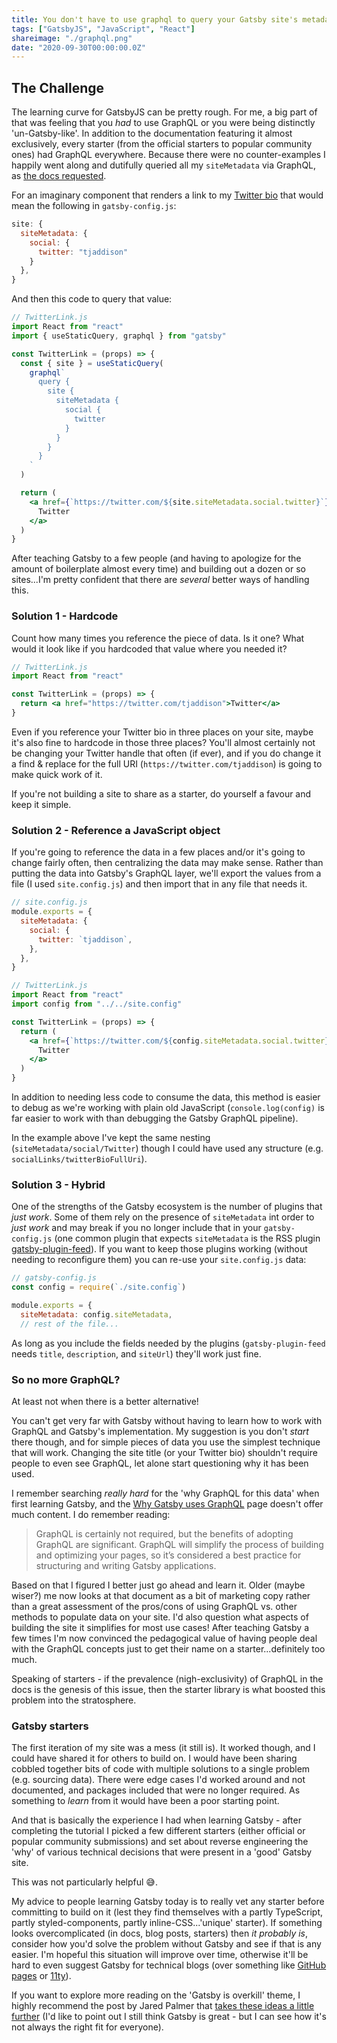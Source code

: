 ```yaml
---
title: You don't have to use graphql to query your Gatsby site's metadata
tags: ["GatsbyJS", "JavaScript", "React"]
shareimage: "./graphql.png"
date: "2020-09-30T00:00:00.0Z"
---
```


## The Challenge

The learning curve for GatsbyJS can be pretty rough. For me, a big part of that was feeling that you _had_ to use GraphQL or you were being distinctly 'un-Gatsby-like'. In addition to the documentation featuring it almost exclusively, every starter (from the official starters to popular community ones) had GraphQL everywhere. Because there were no counter-examples I happily went along and dutifully queried all my `siteMetadata` via GraphQL, as [the docs requested].

For an imaginary component that renders a link to my [Twitter bio] that would mean the following in `gatsby-config.js`:

```javascript
site: {
  siteMetadata: {
    social: {
      twitter: "tjaddison"
    }
  },
}
```

And then this code to query that value:

```jsx
// TwitterLink.js
import React from "react"
import { useStaticQuery, graphql } from "gatsby"

const TwitterLink = (props) => {
  const { site } = useStaticQuery(
    graphql`
      query {
        site {
          siteMetadata {
            social {
              twitter
            }
          }
        }
      }
    `
  )

  return (
    <a href={`https://twitter.com/${site.siteMetadata.social.twitter}`}>
      Twitter
    </a>
  )
}
```

After teaching Gatsby to a few people (and having to apologize for the amount of boilerplate almost every time) and building out a dozen or so sites...I'm pretty confident that there are _several_ better ways of handling this.

### Solution 1 - Hardcode

Count how many times you reference the piece of data. Is it one? What would it look like if you hardcoded that value where you needed it?

```jsx
// TwitterLink.js
import React from "react"

const TwitterLink = (props) => {
  return <a href="https://twitter.com/tjaddison">Twitter</a>
}
```

Even if you reference your Twitter bio in three places on your site, maybe it's also fine to hardcode in those three places? You'll almost certainly not be changing your Twitter handle that often (if ever), and if you do change it a find & replace for the full URI (`https://twitter.com/tjaddison`) is going to make quick work of it.

If you're not building a site to share as a starter, do yourself a favour and keep it simple.

### Solution 2 - Reference a JavaScript object

If you're going to reference the data in a few places and/or it's going to change fairly often, then centralizing the data may make sense. Rather than putting the data into Gatsby's GraphQL layer, we'll export the values from a file (I used `site.config.js`) and then import that in any file that needs it.

```javascript
// site.config.js
module.exports = {
  siteMetadata: {
    social: {
      twitter: `tjaddison`,
    },
  },
}
```

```jsx
// TwitterLink.js
import React from "react"
import config from "../../site.config"

const TwitterLink = (props) => {
  return (
    <a href={`https://twitter.com/${config.siteMetadata.social.twitter}`}>
      Twitter
    </a>
  )
}
```

In addition to needing less code to consume the data, this method is easier to debug as we're working with plain old JavaScript (`console.log(config)` is far easier to work with than debugging the Gatsby GraphQL pipeline).

In the example above I've kept the same nesting (`siteMetadata/social/Twitter`) though I could have used any structure (e.g. `socialLinks/twitterBioFullUri`).

### Solution 3 - Hybrid

One of the strengths of the Gatsby ecosystem is the number of plugins that _just work_. Some of them rely on the presence of `siteMetadata` int order to _just work_ and may break if you no longer include that in your `gatsby-config.js` (one common plugin that expects `siteMetadata` is the RSS plugin [gatsby-plugin-feed]). If you want to keep those plugins working (without needing to reconfigure them) you can re-use your `site.config.js` data:

```javascript
// gatsby-config.js
const config = require(`./site.config`)

module.exports = {
  siteMetadata: config.siteMetadata,
  // rest of the file...

```

As long as you include the fields needed by the plugins (`gatsby-plugin-feed` needs `title`, `description`, and `siteUrl`) they'll work just fine.

### So no more GraphQL?

At least not when there is a better alternative!

You can't get very far with Gatsby without having to learn how to work with GraphQL and Gatsby's implementation. My suggestion is you don't _start_ there though, and for simple pieces of data you use the simplest technique that will work. Changing the site title (or your Twitter bio) shouldn't require people to even see GraphQL, let alone start questioning why it has been used.

I remember searching _really hard_ for the 'why GraphQL for this data' when first learning Gatsby, and the [Why Gatsby uses GraphQL] page doesn't offer much content. I do remember reading:

> GraphQL is certainly not required, but the benefits of adopting GraphQL are significant. GraphQL will simplify the process of building and optimizing your pages, so it’s considered a best practice for structuring and writing Gatsby applications.

Based on that I figured I better just go ahead and learn it. Older (maybe wiser?) me now looks at that document as a bit of marketing copy rather than a great assessment of the pros/cons of using GraphQL vs. other methods to populate data on your site. I'd also question what aspects of building the site it simplifies for most use cases! After teaching Gatsby a few times I'm now convinced the pedagogical value of having people deal with the GraphQL concepts just to get their name on a starter...definitely too much.

Speaking of starters - if the prevalence (nigh-exclusivity) of GraphQL in the docs is the genesis of this issue, then the starter library is what boosted this problem into the stratosphere.

### Gatsby starters

The first iteration of my site was a mess (it still is). It worked though, and I could have shared it for others to build on. I would have been sharing cobbled together bits of code with multiple solutions to a single problem (e.g. sourcing data). There were edge cases I'd worked around and not documented, and packages included that were no longer required. As something to _learn_ from it would have been a poor starting point.

And that is basically the experience I had when learning Gatsby - after completing the tutorial I picked a few different starters (either official or popular community submissions) and set about reverse engineering the 'why' of various technical decisions that were present in a 'good' Gatsby site.

This was not particularly helpful 😅.

My advice to people learning Gatsby today is to really vet any starter before committing to build on it (lest they find themselves with a partly TypeScript, partly styled-components, partly inline-CSS...'unique' starter). If something looks overcomplicated (in docs, blog posts, starters) then _it probably is_, consider how you'd solve the problem without Gatsby and see if that is any easier. I'm hopeful this situation will improve over time, otherwise it'll be hard to even suggest Gatsby for technical blogs (over something like [GitHub pages] or [11ty]).

If you want to explore more reading on the 'Gatsby is overkill' theme, I highly recommend the post by Jared Palmer that [takes these ideas a little further] (I'd like to point out I still think Gatsby is great - but I can see how it's not always the right fit for everyone).

[the docs requested]: https://www.gatsbyjs.com/docs/gatsby-config/#sitemetadata
[twitter bio]: https://twitter.com/tjaddison
[why gatsby uses graphql]: https://www.gatsbyjs.com/docs/why-gatsby-uses-graphql/
[github pages]: https://pages.github.com/
[11ty]: https://www.11ty.dev/
[takes these ideas a little further]: https://jaredpalmer.com/gatsby-vs-nextjs
[gatsby-plugin-feed]: https://www.gatsbyjs.com/plugins/gatsby-plugin-feed/
